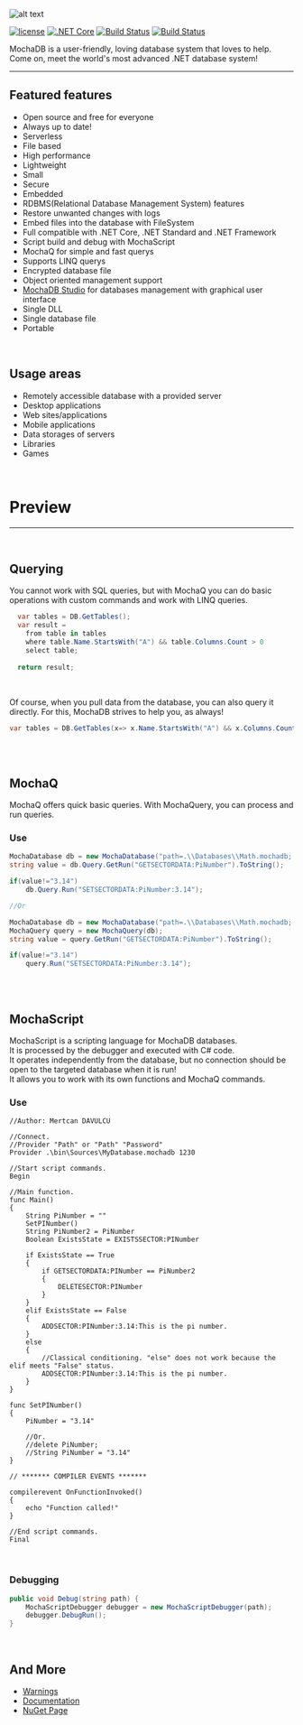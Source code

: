 ![alt text](https://github.com/mertcandav/MochaDB/blob/master/docs/resources/MochaDB_Texted.ico)

[![license](https://camo.githubusercontent.com/890acbdcb87868b382af9a4b1fac507b9659d9bf/68747470733a2f2f696d672e736869656c64732e696f2f62616467652f6c6963656e73652d4d49542d626c75652e737667)](https://opensource.org/licenses/MIT)
[![.NET Core](https://github.com/mertcandav/MochaDB/workflows/.NET%20Core/badge.svg)](https://github.com/mertcandav/MochaDB/actions?query=workflow%3A%22.NET+Core%22)
[![Build Status](https://dev.azure.com/mertcandav/MochaDB/_apis/build/status/mertcandav.MochaDB?branchName=master)](https://dev.azure.com/mertcandav/MochaDB/_build/latest?definitionId=2&branchName=master)
[![Build Status](https://travis-ci.com/mertcandav/MochaDB.svg?branch=master)](https://travis-ci.com/mertcandav/MochaDB)

MochaDB is a user-friendly, loving database system that loves to help.<br>
Come on, meet the world's most advanced .NET database system!

---

## Featured features
- Open source and free for everyone
- Always up to date!
- Serverless
- File based
- High performance
- Lightweight
- Small
- Secure
- Embedded
- RDBMS(Relational Database Management System) features
- Restore unwanted changes with logs
- Embed files into the database with FileSystem
- Full compatible with .NET Core, .NET Standard and .NET Framework
- Script build and debug with MochaScript
- MochaQ for simple and fast querys
- Supports LINQ querys
- Encrypted database file
- Object oriented management support
- [MochaDB Studio](https://github.com/mertcandav/MochaDBStudio) for databases management with graphical user interface
- Single DLL
- Single database file
- Portable

<br>

## Usage areas
- Remotely accessible database with a provided server
- Desktop applications
- Web sites/applications
- Mobile applications
- Data storages of servers
- Libraries
- Games

<br>

# Preview
---
<br>

## Querying

You cannot work with SQL queries, but with MochaQ you can do basic operations with custom commands and work with LINQ queries.

```c#
  var tables = DB.GetTables();
  var result =
    from table in tables
    where table.Name.StartsWith("A") && table.Columns.Count > 0
    select table;
  
  return result;
```

<br>

Of course, when you pull data from the database, you can also query it directly. For this, MochaDB strives to help you, as always!

```c#
var tables = DB.GetTables(x=> x.Name.StartsWith("A") && x.Columns.Count > 0);
```

<br><br>

## MochaQ
MochaQ offers quick basic queries. With MochaQuery, you can process and run queries.

### Use

```c#
MochaDatabase db = new MochaDatabase("path=.\\Databases\\Math.mochadb; AutoConnect=True");
string value = db.Query.GetRun("GETSECTORDATA:PiNumber").ToString();

if(value!="3.14")
    db.Query.Run("SETSECTORDATA:PiNumber:3.14");

//Or

MochaDatabase db = new MochaDatabase("path=.\\Databases\\Math.mochadb; AutoConnect=True");
MochaQuery query = new MochaQuery(db);
string value = query.GetRun("GETSECTORDATA:PiNumber").ToString();

if(value!="3.14")
    query.Run("SETSECTORDATA:PiNumber:3.14");
```

<br><br>

## MochaScript

MochaScript is a scripting language for MochaDB databases.<br>
It is processed by the debugger and executed with C# code.<br>
It operates independently from the database, but no connection should be open to the targeted database when it is run!<br>
It allows you to work with its own functions and MochaQ commands.

### Use

```
//Author: Mertcan DAVULCU

//Connect.
//Provider "Path" or "Path" "Password"
Provider .\bin\Sources\MyDatabase.mochadb 1230

//Start script commands.
Begin

//Main function.
func Main()
{
    String PiNumber = ""
    SetPINumber()
    String PiNumber2 = PiNumber
    Boolean ExistsState = EXISTSSECTOR:PINumber

    if ExistsState == True
    {
        if GETSECTORDATA:PINumber == PiNumber2
        {
            DELETESECTOR:PINumber
        }
    }
    elif ExistsState == False
    {
        ADDSECTOR:PINumber:3.14:This is the pi number.
    }
    else
    {
        //Classical conditioning. "else" does not work because the elif meets "False" status.
        ADDSECTOR:PINumber:3.14:This is the pi number.
    }
}

func SetPINumber()
{
    PiNumber = "3.14"

    //Or.
    //delete PiNumber;
    //String PiNumber = "3.14"
}

// ******* COMPILER EVENTS *******

compilerevent OnFunctionInvoked()
{
    echo "Function called!"
}

//End script commands.
Final
```

<br>

### Debugging

```c#
public void Debug(string path) {
    MochaScriptDebugger debugger = new MochaScriptDebugger(path);
    debugger.DebugRun();
}
```
<br>

## And More

- [Warnings](https://github.com/mertcandav/MochaDB/wiki/Warnings)
- [Documentation](https://github.com/mertcandav/MochaDB/wiki)
- [NuGet Page](https://www.nuget.org/packages/MochaDB/)
